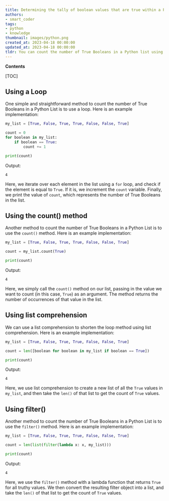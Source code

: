 ```yaml
---
title: Determining the tally of boolean values that are true within a Python list
authors:
- smart_coder
tags:
- python
- knowledge
thumbnail: images/python.png
created_at: 2023-04-18 00:00:00
updated_at: 2023-04-18 00:00:00
tldr: You can count the number of True Booleans in a Python list using the count() method.
---
```


**Contents**

[TOC]

## Using a Loop

One simple and straightforward method to count the number of True Booleans in a Python List is to use a loop. Here is an example implementation:

```python
my_list = [True, False, True, True, False, False, True]

count = 0
for boolean in my_list:
    if boolean == True:
        count += 1

print(count)
```

Output:
```
4
```

Here, we iterate over each element in the list using a `for` loop, and check if the element is equal to `True`. If it is, we increment the `count` variable. Finally, we print the value of `count`, which represents the number of True Booleans in the list.


## Using the count() method

Another method to count the number of True Booleans in a Python List is to use the `count()` method. Here is an example implementation:

```python
my_list = [True, False, True, True, False, False, True]

count = my_list.count(True)

print(count)
```

Output:
```
4
```

Here, we simply call the `count()` method on our list, passing in the value we want to count (in this case, `True`) as an argument. The method returns the number of occurrences of that value in the list.


## Using list comprehension

We can use a list comprehension to shorten the loop method using list comprehension. Here is an example implementation:

```python
my_list = [True, False, True, True, False, False, True]

count = len([boolean for boolean in my_list if boolean == True])

print(count)
```

Output:
```
4
```

Here, we use list comprehension to create a new list of all the `True` values in `my_list`, and then take the `len()` of that list to get the count of `True` values.

## Using filter()

Another method to count the number of True Booleans in a Python List is to use the `filter()` method. Here is an example implementation:

```python
my_list = [True, False, True, True, False, False, True]

count = len(list(filter(lambda x: x, my_list)))

print(count)
```

Output:
```
4
```

Here, we use the `filter()` method with a lambda function that returns `True` for all truthy values. We then convert the resulting filter object into a list, and take the `len()` of that list to get the count of `True` values.
